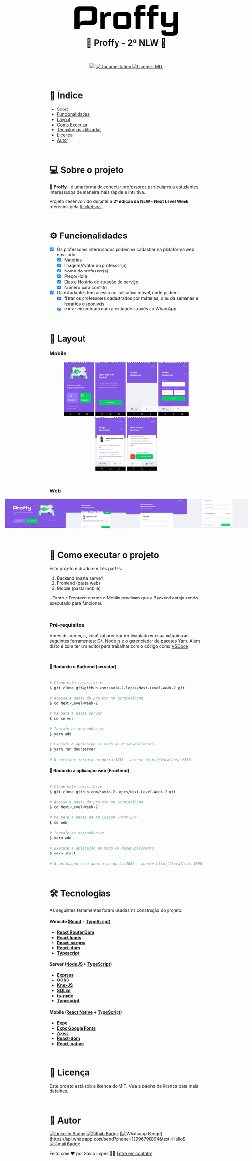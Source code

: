 <!---</p>
<h1 align="center">
    <img alt="Proffy" title="#Proffy 2" src="./Prints/1.png" />
</h1>-->
<h1 align="center">
    <img alt="Proffy" src="./Prints/logo.svg" height="100px" />
    <br> 🚀 <strong> Proffy - 2º NLW</strong> 🚧
</h1>

<br>


<p align="center">
   <img src="https://img.shields.io/badge/version-0.0.1-yellow.svg" />
  
  <a href="https://github.com/savio-2-lopes">
    <img alt="Documentation" src="https://img.shields.io/badge/documentation-yes-brightgreen.svg" target="_blank" />
  </a>
 
 <a href="https://github.com/savio-2-lopes">
    <img alt="License: MIT" src="https://img.shields.io/badge/License-MIT-blue.svg" target="_blank" />
  </a>
</p>

<br> 

# :pushpin: Índice

- [Sobre](#sobre-o-projeto)
- [Funcionalidades](#funcionalidades)
- [Layout](#layout)
- [Como Executar](#executar)
- [Tecnologias utilizadas](#tecnologias)
- [Licença](#licenca)
- [Autor](#autor)

<br>

<a id="sobre-o-projeto"></a>

# 💻 Sobre o projeto

:memo: **Proffy** - é uma forma de conectar professores particulares a estudantes interessados de maneira mais rápida e intuitiva.

Projeto desenvolvido durante a **2º edição da NLW - Next Level Week** oferecida pela [Rocketseat](https://blog.rocketseat.com.br).

<br>

<a id="funcionalidades"></a>

# ⚙️ Funcionalidades

- [x] Os professores interessados podem se cadastrar na plataforma web enviando:
  - [x] Matérias
  - [x] Imagem/Avatar do professor(a)
  - [x] Nome do professor(a)
  - [x] Preço/Hora
  - [x] Dias e Horário de atuação de serviço
  - [x] Número para contato

- [x] Os estudantes tem acesso ao aplicativo móvel, onde podem:
  - [x] filtrar os professores cadastrados por máterias, dias da semanas e horários disponiveis.
  - [x] entrar em contato com a entidade através do WhatsApp

<br>

<a id="layout"></a>

# 🎨 Layout

### Mobile

<p align="center">
  <img alt="NextLevelWeek2" title="#NextLevelWeek2" src="./Prints/5.png" width="100px">
  <img alt="NextLevelWeek2" title="#NextLevelWeek2" src="./Prints/6.png" width="100px">
  <img alt="NextLevelWeek2" title="#NextLevelWeek2" src="./Prints/7.png" width="100px">
  <img alt="NextLevelWeek2" title="#NextLevelWeek2" src="./Prints/12.png" width="100px">
  <img alt="NextLevelWeek2" title="#NextLevelWeek2" src="./Prints/9.png" width="100px">
  <img alt="NextLevelWeek2" title="#NextLevelWeek2" src="./Prints/10.png" width="100px">
</p>

<br>

### Web

<p align="center" style="display: flex; align-items: flex-start; justify-content: center;">
  <img alt="NextLevelWeek2" title="#NextLevelWeek2" src="./Prints/1.png" width="200px">
  <img alt="NextLevelWeek2" title="#NextLevelWeek2" src="./Prints/11.png" width="200px">
  <img alt="NextLevelWeek2" title="#NextLevelWeek2" src="./Prints/3.png" width="200px">
  <img alt="NextLevelWeek2" title="#NextLevelWeek2" src="./Prints/4.png" width="200px">
</p>

<br>

<a id="executar"></a>

# 🚀 Como executar o projeto

Este projeto é divido em três partes:
1. Backend (pasta server) 
2. Frontend (pasta web)
3. Mobile (pasta mobile)

💡Tanto o Frontend quanto o Mobile precisam que o Backend esteja sendo executado para funcionar.

<br>

### Pré-requisitos

Antes de começar, você vai precisar ter instalado em sua máquina as seguintes ferramentas:
[Git](https://git-scm.com), [Node.js](https://nodejs.org/en/) e o gerenciador de pacotes [Yarn](https://yarnpkg.com).
Além disto é bom ter um editor para trabalhar com o código como [VSCode](https://code.visualstudio.com/)

<br>

#### 🎲 Rodando o Backend (servidor)

```bash

# Clone este repositório
$ git clone git@github.com/savio-2-lopes/Next-Level-Week-2.git

# Acesse a pasta do projeto no terminal/cmd
$ cd Next-Level-Week-2

# Vá para a pasta server
$ cd server

# Instale as dependências
$ yarn add

# Execute a aplicação em modo de desenvolvimento
$ yarn run dev:server

# O servidor inciará na porta:3333 - acesse http://localhost:3333 

```

#### 🧭 Rodando a aplicação web (Frontend)

```bash

# Clone este repositório
$ git clone github.com/savio-2-lopes/Next-Level-Week-2.git

# Acesse a pasta do projeto no terminal/cmd
$ cd Next-Level-Week-2

# Vá para a pasta da aplicação Front End
$ cd web

# Instale as dependências
$ yarn add

# Execute a aplicação em modo de desenvolvimento
$ yarn start

# A aplicação será aberta na porta:3000 - acesse http://localhost:3000

```

<br>

<a id="tecnologias"></a>

# 🛠 Tecnologias

As seguintes ferramentas foram usadas na construção do projeto:

#### **Website**  ([React](https://reactjs.org/)  +  [TypeScript](https://www.typescriptlang.org/))

-   **[React Router Dom](https://github.com/ReactTraining/react-router/tree/master/packages/react-router-dom)**
-   **[React Icons](https://react-icons.github.io/react-icons/)**
-   **[React-scripts](https://github.com/facebook/create-react-app/tree/master/packages/react-scripts)**
-   **[React-dom](https://github.com/facebook/react/tree/master/packages/react-dom)**
-   **[Typescript](https://github.com/microsoft/TypeScript)**

#### **Server**  ([NodeJS](https://nodejs.org/en/)  +  [TypeScript](https://www.typescriptlang.org/))

-   **[Express](https://expressjs.com/)**
-   **[CORS](https://expressjs.com/en/resources/middleware/cors.html)**
-   **[KnexJS](http://knexjs.org/)**
-   **[SQLite](https://github.com/mapbox/node-sqlite3)**
-   **[ts-node](https://github.com/TypeStrong/ts-node)**
-   **[Typescript](https://github.com/microsoft/TypeScript)**

#### **Mobile**  ([React Native](http://www.reactnative.com/)  +  [TypeScript](https://www.typescriptlang.org/))

-   **[Expo](https://expo.io/)**
-   **[Expo Google Fonts](https://github.com/expo/google-fonts)**
-   **[Axios](https://github.com/axios/axios)**
-   **[React-dom](https://github.com/facebook/react/tree/master/packages/react-dom)**
-   **[React-native](https://github.com/facebook/react-native)**


<br>

<a id="licenca"></a>

# :memo: Licença

Este projeto está sob a licença do MIT. Veja a [página de licença](https://opensource.org/licenses/MIT) para mais detalhes.

<br>

<a id="autor"></a>

# 🦸 Autor
        
[![Linkedin Badge](https://img.shields.io/badge/savio-lopes-blue?style=flat-square&logo=Linkedin&logoColor=white&link=https://https://www.linkedin.com/in/savio-lopes/)](https://www.linkedin.com/in/savio-lopes/) 
[![Github Badge](https://img.shields.io/badge/-Github-000?style=flat-square&logo=Github&logoColor=white&link=https://github.com/savio-2-lopes)](https://github.com/savio-2-lopes)
[![Whatsapp Badge](https://img.shields.io/badge/-Whatsapp-4CA143?style=flat-square&labelColor=4CA143&logo=whatsapp&logoColor=white&link=https://api.whatsapp.com/send?phone=12996798894&text=Hello!)](https://api.whatsapp.com/send?phone=12996798894&text=Hello!)
[![Gmail Badge](https://img.shields.io/badge/-Gmail-c14438?style=flat-square&logo=Gmail&logoColor=white&link=mailto:savioaugulopes@gmail.com)](mailto:savioaugulopes@gmail.com)


Feito com ❤️ por Savio Lopes 👋🏽 [Entre em contato!](https://www.linkedin.com/in/savio-lopes/)
